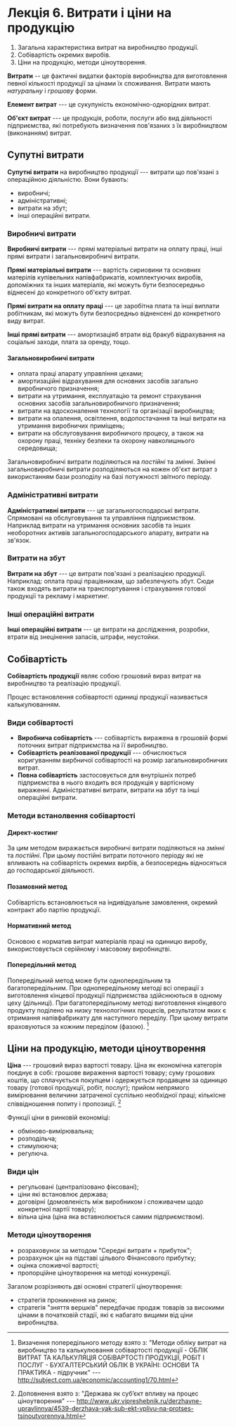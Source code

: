 # Лекція 6. Витрати і ціни на продукцію

1. Загальна характеристика витрат на виробництво продукції.
2. Собівартість окремих виробів.
3. Ціни на продукцію, методи ціноутворення.

__Витрати__ -- це фактичні видатки факторів виробництва для виготовлення певної кількості продукції
за цінами їх споживання. Витрати мають _натуральну_ і _грошову_ форми.

__Елемент витрат__ --- це сукупуність економічно-однорідних витрат.

__Об'єкт витрат__ --- це продукція, роботи, послуги або вид діяльності підприємства, які потребують
визначення пов'язаних з їх виробництвом (виконанням) витрат.

## Супутні витрати

__Супутні витрати__ на виробництво продукції --- витрати що пов'язані з операційною діяльністю. Вони
бувають:

- виробничі;
- адміністративні;
- витрати на збут;
- інші операційні витрати.

### Виробничі витрати

__Виробничі витрати__ --- прямі матеріальні витрати на оплату праці, інші прямі витрати і
загальновиробничі витрати.

__Прямі матеріальні витрати__ --- вартість сириовини та основних матерілів купівельних
напівфабрикатів, комплектуючих виробів, допоміжних та інших матеріалів, які можуть бути
безпосередньо віднесені до конкретного об'єкту витрат.

__Прямі витрати на оплату праці__ --- це заробітна плата та інші виплати робітникам, які можуть бути
безпосредньо відненсені до конкретного виду витрат.

__Інші прямі витрати__ --- амортизаціяб втрати від бракуб відрахування на соціальні заходи, плата за
оренду, тощо.

#### Загальновиробничі витрати

- оплата праці апарату управління цехами;
- амортизаційні відрахування для основних засобів загально виробничого призначення;
- витрати на утримання, експлуатацію та ремонт страхування основних засобів загальновиробничого
  призначення;
- витрати на вдосконалення технології та організації виробництва;
- витрати на опалення, освітлення, водопостачання та інші витрати на утримання виробничих приміщень;
- витрати на обслуговування виробничого процесу, а також на охорону праці, техніку безпеки та
  охорону навколишнього середовища;
   
Загальновиробничі витрати поділяються на _постійні_ та _змінні_. Змінні загальновиробничі витрати
розподіляються на кожен об'єкт витрат з використанням бази розподілу на базі потужності звітного
періоду.

### Адміністративні витрати

__Адміністративні витрати__ --- це загальногосподарські витрати. Спрямовані на обслуговування та
управління підприємством. Наприклад витрати на утримання основних засобів та інших необоротних
активів загальногосподарського апарату, витрати на зв'язок.

### Витрати на збут

__Витрати на збут__ --- це витрати пов'язані з реалізацією продукції. Наприклад: оплата праці
працівникам, що забезпечують збут. Сюди також входять витрати на транспортування і страхування
готової продукції та рекламу і маркетинг.

### Інші операційні витрати

__Інші операційні витрати__ --- це витрати на дослідження, розробки, втрати від знецінення запасів,
штрафи, неустойки.

## Собівартість

__Собівартість продукції__ являє собою грошовий вираз витрат на виробництво та реалізацію продукції.

Процес встановлення собівартості одиниці продукції називається калькулюванням.

### Види собівартості

- __Виробнича собівартість__ --- собівартість виражена в грошовій формі поточних витрат підприємства
  на її виробництво.
- __Собівартість реалізованої продукції__ --- обчислюється коригуванням вирбничої собівартості на
  розмір загальновиробничих витрат.
- __Повна собівартість__ застосовується для внутрішніх потреб підприємства в нього входить вся
  продукція у вартісному вираженні. Адміністративні витрати, витрати на збут та інші операційні
  витрати.
  

### Методи встанолвення собівартості

#### Директ-костинг

За цим методом виражається виробничі витрати поділяються на  _змінні_ та _постійні_. При цьому
постійні витрати поточного періоду які не впливають на собівартість окремих вирбів, а безпосереднь
відносяться до господарської діяльності.

#### Позамовний метод

Собівартість встановлюється на індивідуальне замовлення, окремий контракт або партію продукції.

#### Нормативний метод

Основою є норматив витрат матеріалів праці на одиницю виробу, використовується серійному і масовому
виробництві.

#### Попередільний метод

Попередільний метод може бути однопередільним та багатопередільним. При однопередільному методі всі
операції з виготовлення кінцевої продукції підприємства здійснюються в одному цеху (дільниці). При
багатопередільному методі виготовлення кінцевого продукту поділено на низку технологічних процесів,
результатом яких є отримання напівфабрикату для наступного переділу. При цьому витрати враховуються
за кожним переділом (фазою). [^div_method]

[^div_method]: Визачення попередільного методу взято з: "Методи обліку витрат на виробництво та
калькулювання собівартості продукції - ОБЛІК ВИТРАТ ТА КАЛЬКУЛЯЦІЯ СОБІВАРТОСТІ ПРОДУКЦІЇ, РОБІТ І
ПОСЛУГ - БУХГАЛТЕРСЬКИЙ ОБЛІК В УКРАЇНІ: ОСНОВИ ТА ПРАКТИКА - підручник" ---
http://subject.com.ua/economic/accounting1/70.html


## Ціни на продукцію, методи ціноутворення

__Ціна__ --- грошовий вираз вартості товару. Ціна як економічна категорія поєднує в собі: грошове
вираження вартості товару; суму грошових коштів, що сплачується покупцем і одержується продавцем за
одиницю товару (готової продукції, робіт, послуг); прийом непрямого вимірювання величини затраченої
суспільно необхідної праці; кількісне співвідношення попиту і пропозиції. [^price]

[^price]: Доповнення взято з: "Держава як суб’єкт впливу на процес ціноутворення" ---
    http://www.ukr.vipreshebnik.ru/derzhavne-upravlinnya/4539-derzhava-yak-sub-ekt-vplivu-na-protses-tsinoutvorennya.html

Функції ціни в ринковій економіці:

- обміново-вимірювальна;
- розподільча;
- стимулююча;
- регулюча.

### Види цін

- регульовані (централізовано фіксовані);
- ціни які встановлює держава;
- договірні (домовленість між виробником і споживачем щодо конкретної партії товару);
- вільна ціна (ціна яка вставнолюється самим підприємством).

### Методи ціноутворення

- розраховунок за методом "Середні витрати + прибуток";
- розрахунок цін на підставі цільвого Фінансового прибутку;
- оцінка споживчої вартості;
- пропорційне ціноутворення на методі конкуренції.

Загалом розрізняють дві основні стратегії ціноутворення:

- стратегія проникнення на ринок;
- стратегія "зняття вершків" передбачає продаж товарів за високими цінами в початковій стадії, які є
  набагато вищими від ціни виробництва.
